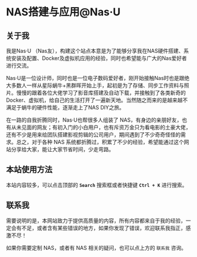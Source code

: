 # NAS搭建与应用@Nas·U

## 关于我

我是Nas·U （Nas友），构建这个站点本意是为了能够分享我在NAS硬件搭建、系统安装及配置、Docker及虚拟机应用的经验，同时也希望能与广大的Nas爱好者进行交流。

Nas·U是一位设计师，同时也是一位电子数码爱好者，刚开始接触Nas时也是跟绝大多数人一样从星际蜗牛+黑群晖开始上手，起初是为了存储、同步工作资料与照片。慢慢的跟着各位大佬学习了影音库搭建及自动下载，并接触到了各类新奇的Docker、虚拟机，给自己的生活打开了一遍新天地。当然随之而来的是越来越不满足于蜗牛的硬件性能，逐渐走上了NAS DIY之旅。

在一路的自我折腾同时，Nas·U也帮很多人组装了 NAS，有身边的亲朋好友，也有从未见面的网友；有初入门的小白用户，也有斥资万金只为看电影的土豪大佬，还有不少是用来给团队搭建影视剪辑的公司用户，期间遇到了不少奇奇怪怪的需求。总之，对于各种 NAS 系统都折腾过，积累了不少的经验，希望能通过这个网站分享给大家，能让大家节省时间，少走弯路。



## 本站使用方法

本站内容较多，可以点击顶部的  **`Search`**  搜索框或者快捷键  **`Ctrl + K`**  进行搜索。



## 联系我

需要说明的是，本网站致力于提供高质量的内容，所有内容都来自于我的经验，一定会有不足，或者含有某些错误的地方，如果你发现了错误，欢迎联系我指正，感激不尽！

如果你需要定制 NAS，或者有 NAS 相关的疑问，也可以点上方的 `联系我` 咨询。

